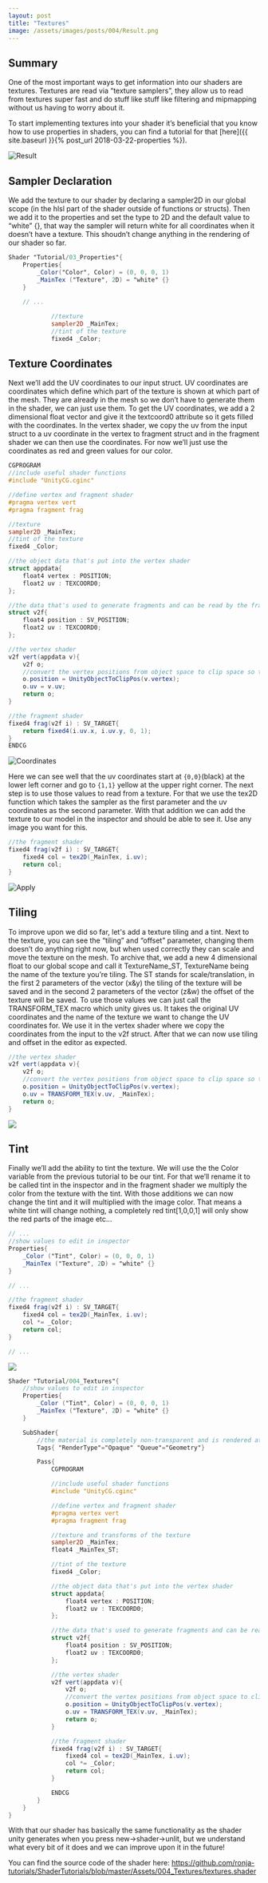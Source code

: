 ```yaml
---
layout: post
title: "Textures"
image: /assets/images/posts/004/Result.png
---
```

## Summary
One of the most important ways to get information into our shaders are textures. Textures are read via “texture samplers”, they allow us to read from textures super fast and do stuff like stuff like filtering and mipmapping without us having to worry about it.

To start implementing textures into your shader it’s beneficial that you know how to use properties in shaders, you can find a tutorial for that [here]({{ site.baseurl }}{% post_url 2018-03-22-properties %}).

![Result](/assets/images/posts/004/Result.png)

## Sampler Declaration
We add the texture to our shader by declaring a sampler2D in our global scope (in the hlsl part of the shader outside of functions or structs). Then we add it to the properties and set the type to 2D and the default value to “white” {}, that way the sampler will return white for all coordinates when it doesn’t have a texture. This shoudn’t change anything in the rendering of our shader so far.
```glsl
Shader "Tutorial/03_Properties"{
    Properties{
        _Color("Color", Color) = (0, 0, 0, 1)
        _MainTex ("Texture", 2D) = "white" {}
    }
    
    // ...

            //texture
			sampler2D _MainTex;
			//tint of the texture
            fixed4 _Color;
```

## Texture Coordinates
Next we’ll add the UV coordinates to our input struct. UV coordinates are coordinates which define which part of the texture is shown at which part of the mesh. They are already in the mesh so we don’t have to generate them in the shader, we can just use them. To get the UV coordinates, we add a 2 dimensional float vector and give it the textcoord0 attribute so it gets filled with the coordinates. In the vertex shader, we copy the uv from the input struct to a uv coordinate in the vertex to fragment struct and in the fragment shader we can then use the coordinates. For now we’ll just use the coordinates as red and green values for our color.
```glsl
CGPROGRAM
//include useful shader functions
#include "UnityCG.cginc"

//define vertex and fragment shader
#pragma vertex vert
#pragma fragment frag

//texture
sampler2D _MainTex;
//tint of the texture
fixed4 _Color;

//the object data that's put into the vertex shader
struct appdata{
    float4 vertex : POSITION;
    float2 uv : TEXCOORD0;
};

//the data that's used to generate fragments and can be read by the fragment shader
struct v2f{
    float4 position : SV_POSITION;
    float2 uv : TEXCOORD0;
};

//the vertex shader
v2f vert(appdata v){
    v2f o;
    //convert the vertex positions from object space to clip space so they can be rendered
    o.position = UnityObjectToClipPos(v.vertex);
    o.uv = v.uv;
    return o;
}

//the fragment shader
fixed4 frag(v2f i) : SV_TARGET{
    return fixed4(i.uv.x, i.uv.y, 0, 1);
}
ENDCG
```
![Coordinates](/assets/images/posts/004/Uvs.png)

Here we can see well that the uv coordinates start at `{0,0}`(black) at the lower left corner and go to `{1,1}` yellow at the upper right corner. The next step is to use those values to read from a texture. For that we use the tex2D function which takes the sampler as the first parameter and the uv coordinates as the second parameter. With that addition we can add the texture to our model in the inspector and should be able to see it. Use any image you want for this.
```glsl
//the fragment shader
fixed4 frag(v2f i) : SV_TARGET{
    fixed4 col = tex2D(_MainTex, i.uv);
    return col;
}
```
![Apply](/assets/images/posts/004/Apply.gif)

## Tiling
To improve upon we did so far, let's add a texture tiling and a tint.
Next to the texture, you can see the “tiling” and “offset” parameter, changing them doesn’t do anything right now, but when used correctly they can scale and move the texture on the mesh. To archive that, we add a new 4 dimensional float to our global scope and call it TextureName_ST, TextureName being the name of the texture you’re tiling. The ST stands for scale/translation, in the first 2 parameters of the vector (x&y) the tiling of the texture will be saved and in the second 2 parameters of the vector (z&w) the offset of the texture will be saved. To use those values we can just call the TRANSFORM_TEX macro which unity gives us. It takes the original UV coordinates and the name of the texture we want to change the UV coordinates for. We use it in the vertex shader where we copy the coordinates from the input to the v2f struct. After that we can now use tiling and offset in the editor as expected.
```glsl
//the vertex shader
v2f vert(appdata v){
    v2f o;
    //convert the vertex positions from object space to clip space so they can be rendered
    o.position = UnityObjectToClipPos(v.vertex);
    o.uv = TRANSFORM_TEX(v.uv, _MainTex);
    return o;
}
```
![](/assets/images/posts/004/TilingOffset.gif)

## Tint
Finally we’ll add the ability to tint the texture. We will use the the Color variable from the previous tutorial to be our tint. For that we’ll rename it to be called tint in the inspector and in the fragment shader we multiply the color from the texture with the tint. With those additions we can now change the tint and it will multiplied with the image color. That means a white tint will change nothing, a completely red tint[1,0,0,1] will only show the red parts of the image etc…
```glsl
// ...
//show values to edit in inspector
Properties{
    _Color ("Tint", Color) = (0, 0, 0, 1)
    _MainTex ("Texture", 2D) = "white" {}
}

// ...

//the fragment shader
fixed4 frag(v2f i) : SV_TARGET{
    fixed4 col = tex2D(_MainTex, i.uv);
    col *= _Color;
    return col;
}

// ...
```
![](/assets/images/posts/004/ChangeTint.gif)

```glsl
Shader "Tutorial/004_Textures"{
	//show values to edit in inspector
	Properties{
		_Color ("Tint", Color) = (0, 0, 0, 1)
		_MainTex ("Texture", 2D) = "white" {}
	}

	SubShader{
		//the material is completely non-transparent and is rendered at the same time as the other opaque geometry
		Tags{ "RenderType"="Opaque" "Queue"="Geometry"}

		Pass{
			CGPROGRAM

			//include useful shader functions
			#include "UnityCG.cginc"

			//define vertex and fragment shader
			#pragma vertex vert
			#pragma fragment frag

			//texture and transforms of the texture
			sampler2D _MainTex;
			float4 _MainTex_ST;

			//tint of the texture
			fixed4 _Color;

			//the object data that's put into the vertex shader
			struct appdata{
				float4 vertex : POSITION;
				float2 uv : TEXCOORD0;
			};

			//the data that's used to generate fragments and can be read by the fragment shader
			struct v2f{
				float4 position : SV_POSITION;
				float2 uv : TEXCOORD0;
			};

			//the vertex shader
			v2f vert(appdata v){
				v2f o;
				//convert the vertex positions from object space to clip space so they can be rendered
				o.position = UnityObjectToClipPos(v.vertex);
				o.uv = TRANSFORM_TEX(v.uv, _MainTex);
				return o;
			}

			//the fragment shader
			fixed4 frag(v2f i) : SV_TARGET{
				fixed4 col = tex2D(_MainTex, i.uv);
				col *= _Color;
				return col;
			}

			ENDCG
		}
	}
}
```

With that our shader has basically the same functionality as the shader unity generates when you press new->shader->unlit, but we understand what every bit of it does and we can improve upon it in the future!

You can find the source code of the shader here: <https://github.com/ronja-tutorials/ShaderTutorials/blob/master/Assets/004_Textures/textures.shader>
